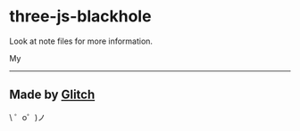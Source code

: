 three-js-blackhole
=======
Look at note files for more information.

My 

------------------
Made by [Glitch](https://glitch.com/)
-------------------

\ ゜o゜)ノ
